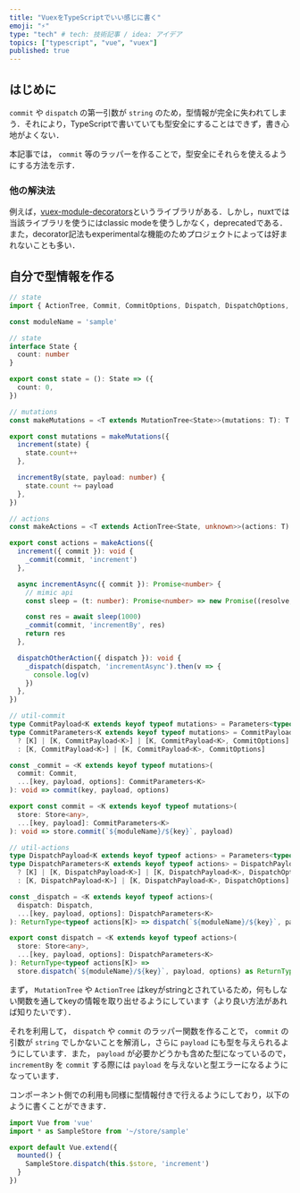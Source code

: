 ```yaml
---
title: "VuexをTypeScriptでいい感じに書く"
emoji: "⚡️"
type: "tech" # tech: 技術記事 / idea: アイデア
topics: ["typescript", "vue", "vuex"]
published: true
---
```


## はじめに

`commit` や `dispatch` の第一引数が `string` のため，型情報が完全に失われてしまう．それにより，TypeScriptで書いていても型安全にすることはできず，書き心地がよくない．

本記事では， `commit` 等のラッパーを作ることで，型安全にそれらを使えるようにする方法を示す．

### 他の解決法

例えば，[vuex-module-decorators](https://github.com/championswimmer/vuex-module-decorators)というライブラリがある．しかし，nuxtでは当該ライブラリを使うにはclassic modeを使うしかなく，deprecatedである．また，decorator記法もexperimentalな機能のためプロジェクトによっては好まれないことも多い．

## 自分で型情報を作る

```typescript
// state
import { ActionTree, Commit, CommitOptions, Dispatch, DispatchOptions, MutationTree, Store } from 'vuex'

const moduleName = 'sample'

// state
interface State {
  count: number
}

export const state = (): State => ({
  count: 0,
})

// mutations
const makeMutations = <T extends MutationTree<State>>(mutations: T): T => mutations

export const mutations = makeMutations({
  increment(state) {
    state.count++
  },

  incrementBy(state, payload: number) {
    state.count += payload
  },
})

// actions
const makeActions = <T extends ActionTree<State, unknown>>(actions: T): T => actions

export const actions = makeActions({
  increment({ commit }): void {
    _commit(commit, 'increment')
  },

  async incrementAsync({ commit }): Promise<number> {
    // mimic api
    const sleep = (t: number): Promise<number> => new Promise((resolve, reject) => setTimeout(() => resolve(t), t))

    const res = await sleep(1000)
    _commit(commit, 'incrementBy', res)
    return res
  },

  dispatchOtherAction({ dispatch }): void {
    _dispatch(dispatch, 'incrementAsync').then(v => {
      console.log(v)
    })
  },
})

// util-commit
type CommitPayload<K extends keyof typeof mutations> = Parameters<typeof mutations[K]>[1]
type CommitParameters<K extends keyof typeof mutations> = CommitPayload<K> extends undefined
  ? [K] | [K, CommitPayload<K>] | [K, CommitPayload<K>, CommitOptions]
  : [K, CommitPayload<K>] | [K, CommitPayload<K>, CommitOptions]

const _commit = <K extends keyof typeof mutations>(
  commit: Commit,
  ...[key, payload, options]: CommitParameters<K>
): void => commit(key, payload, options)

export const commit = <K extends keyof typeof mutations>(
  store: Store<any>,
  ...[key, payload]: CommitParameters<K>
): void => store.commit(`${moduleName}/${key}`, payload)

// util-actions
type DispatchPayload<K extends keyof typeof actions> = Parameters<typeof actions[K]>[1]
type DispatchParameters<K extends keyof typeof actions> = DispatchPayload<K> extends undefined
  ? [K] | [K, DispatchPayload<K>] | [K, DispatchPayload<K>, DispatchOptions]
  : [K, DispatchPayload<K>] | [K, DispatchPayload<K>, DispatchOptions]

const _dispatch = <K extends keyof typeof actions>(
  dispatch: Dispatch,
  ...[key, payload, options]: DispatchParameters<K>
): ReturnType<typeof actions[K]> => dispatch(`${moduleName}/${key}`, payload, options) as ReturnType<typeof actions[K]>

export const dispatch = <K extends keyof typeof actions>(
  store: Store<any>,
  ...[key, payload, options]: DispatchParameters<K>
): ReturnType<typeof actions[K]> =>
  store.dispatch(`${moduleName}/${key}`, payload, options) as ReturnType<typeof actions[K]>

```

まず， `MutationTree` や `ActionTree` はkeyがstringとされているため，何もしない関数を通してkeyの情報を取り出せるようにしています（より良い方法があれば知りたいです）．

それを利用して， `dispatch` や `commit` のラッパー関数を作ることで， `commit` の引数が `string` でしかないことを解消し，さらに `payload` にも型を与えられるようにしています．また， `payload` が必要かどうかも含めた型になっているので， `incrementBy` を `commit` する際には `payload` を与えないと型エラーになるようになっています．

コンポーネント側での利用も同様に型情報付きで行えるようにしており，以下のように書くことができます．

```typescript
import Vue from 'vue'
import * as SampleStore from '~/store/sample'

export default Vue.extend({
  mounted() {
    SampleStore.dispatch(this.$store, 'increment')
  }
})
```

